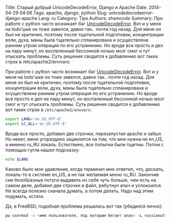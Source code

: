 Title: Старый добрый UnicodeDecodeError, Django и Apache
Date: 2014-04-29 04:06
Tags: apache, django, python
Slug: unicodedecodeerror-django-apache
Lang: ru
Category: Tips
Authors: shamcode
Summary: При работе с python часто возникает баг [UnicodeDecodeError](https://wiki.python.org/moin/UnicodeDecodeError). Вот и у меня на todo'шке он тоже завелся, давно так.. почти год назад. Для меня он был не критичен, поэтому после тщательной подготовки, концентрации воли, духа, маны была тщательно спланирована и осуществлена ранним утром операция по его устранению. Но вроде все просто и дел на пару минут, но воспаленный бессонной ночью мозг смог и тут отыскать проблемы. Суть решения сводится к добавлению вот таких строк в /etc/apache2/envvars:

При работе с python часто возникает баг [UnicodeDecodeError](https://wiki.python.org/moin/UnicodeDecodeError). Вот и у меня на
todo'шке он тоже завелся, давно так.. почти год назад. Для меня он был не критичен, поэтому после тщательной подготовки,
концентрации воли, духа, маны была тщательно спланирована и осуществлена ранним утром операция по его устранению.
Но вроде все просто и дел на пару минут, но воспаленный бессонной ночью мозг смог и тут отыскать проблемы.
Суть решения сводится к добавлению вот таких строк в `/etc/apache2/envvars`:
```bash
export LANG='en_US.UTF-8'
export LC_ALL='en_US.UTF-8'
```
Вроде все просто, добавил две строчки, перезапустил apache и забыл. Но нееет, меня угораздило зациклится на том,
что мне нужна не en_US, а именно ru_RU локаль. Естествено, все попытки были тщетны. Потом с помощью гугла нашел подсказку:
```bash
echo $LANG
```
Каково было мое удивление, когда терминал мне ответил, что, дескать, локаль-то в системе en_US, а не так желаемая мною ru_RU.
Закончив сии безобразные потуги выдавить из себя чуть больше, чем есть на самом деле, добавил две строчки в файл,
 ребутнул апач и успокоился. Не всегда полезно сначала думать, а потом делать. Надо над этим подумать, кстати.

Да, в FreeBSD, подобная проблема решалась вот так (убедился лично):
```bash
pw usermod -n <имя пользователя, под которым бегает апач> -L russianutf8
```
